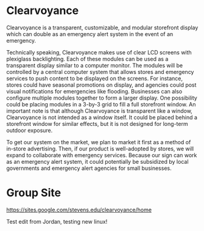 # Clearvoyance
Clearvoyance is a transparent, customizable, and modular storefront display which can double as an emergency alert system in the event of an emergency. 

Technically speaking, Clearvoyance makes use of clear LCD screens with plexiglass backlighting. Each of these modules can be used as a transparent display similar to a computer monitor. The modules will be controlled by a central computer system that allows stores and emergency services to push content to be displayed on the screens. For instance, stores could have seasonal promotions on display, and agencies could post visual notifications for emergencies like flooding. Businesses can also configure multiple modules together to form a larger display. One possibility could be placing modules in a 3-by-3 grid to fill a full storefront window. An important note is that although Clearvoyance is transparent like a window, Clearvoyance is not intended as a window itself. It could be placed behind a storefront window for similar effects, but it is not designed for long-term outdoor exposure. 

To get our system on the market, we plan to market it first as a method of in-store advertising. Then, if our product is well-adopted by stores, we will expand to collaborate with emergency services. Because our sign can work as an emergency alert system, it could potentially be subsidized by local governments and emergency alert agencies for small businesses. 


# Group Site
https://sites.google.com/stevens.edu/clearvoyance/home

Test edit from Jordan, testing new linux!